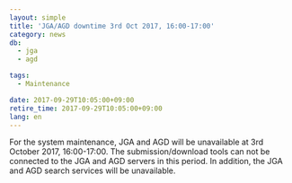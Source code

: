 ```yaml
---
layout: simple
title: 'JGA/AGD downtime 3rd Oct 2017, 16:00-17:00'
category: news
db:
  - jga
  - agd

tags:
  - Maintenance

date: 2017-09-29T10:05:00+09:00
retire_time: 2017-09-29T10:05:00+09:00
lang: en
---
```


<p>For the system maintenance, JGA and AGD will be unavailable at 3rd October 2017, 16:00-17:00. The submission/download tools can not be connected to the JGA and AGD servers in this period. In addition, the JGA and AGD search services will be unavailable.</p>
